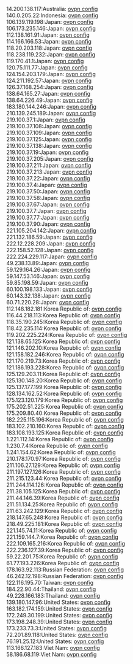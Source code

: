 14.200.138.117:Australia: [ovpn config](vpn/14_200_138_117.ovpn)  
140.0.205.22:Indonesia: [ovpn config](vpn/140_0_205_22.ovpn)  
106.139.119.198:Japan: [ovpn config](vpn/106_139_119_198.ovpn)  
106.173.235.146:Japan: [ovpn config](vpn/106_173_235_146.ovpn)  
112.138.161.91:Japan: [ovpn config](vpn/112_138_161_91.ovpn)  
114.166.166.53:Japan: [ovpn config](vpn/114_166_166_53.ovpn)  
118.20.203.118:Japan: [ovpn config](vpn/118_20_203_118.ovpn)  
118.238.119.232:Japan: [ovpn config](vpn/118_238_119_232.ovpn)  
119.170.41.1:Japan: [ovpn config](vpn/119_170_41_1.ovpn)  
120.75.111.77:Japan: [ovpn config](vpn/120_75_111_77.ovpn)  
124.154.203.179:Japan: [ovpn config](vpn/124_154_203_179.ovpn)  
124.211.192.57:Japan: [ovpn config](vpn/124_211_192_57.ovpn)  
126.37.168.254:Japan: [ovpn config](vpn/126_37_168_254.ovpn)  
138.64.165.27:Japan: [ovpn config](vpn/138_64_165_27.ovpn)  
138.64.226.49:Japan: [ovpn config](vpn/138_64_226_49.ovpn)  
183.180.144.246:Japan: [ovpn config](vpn/183_180_144_246.ovpn)  
210.139.245.189:Japan: [ovpn config](vpn/210_139_245_189.ovpn)  
219.100.37.1:Japan: [ovpn config](vpn/219_100_37_1.ovpn)  
219.100.37.108:Japan: [ovpn config](vpn/219_100_37_108.ovpn)  
219.100.37.109:Japan: [ovpn config](vpn/219_100_37_109.ovpn)  
219.100.37.125:Japan: [ovpn config](vpn/219_100_37_125.ovpn)  
219.100.37.138:Japan: [ovpn config](vpn/219_100_37_138.ovpn)  
219.100.37.19:Japan: [ovpn config](vpn/219_100_37_19.ovpn)  
219.100.37.205:Japan: [ovpn config](vpn/219_100_37_205.ovpn)  
219.100.37.211:Japan: [ovpn config](vpn/219_100_37_211.ovpn)  
219.100.37.213:Japan: [ovpn config](vpn/219_100_37_213.ovpn)  
219.100.37.22:Japan: [ovpn config](vpn/219_100_37_22.ovpn)  
219.100.37.4:Japan: [ovpn config](vpn/219_100_37_4.ovpn)  
219.100.37.50:Japan: [ovpn config](vpn/219_100_37_50.ovpn)  
219.100.37.58:Japan: [ovpn config](vpn/219_100_37_58.ovpn)  
219.100.37.67:Japan: [ovpn config](vpn/219_100_37_67.ovpn)  
219.100.37.7:Japan: [ovpn config](vpn/219_100_37_7.ovpn)  
219.100.37.77:Japan: [ovpn config](vpn/219_100_37_77.ovpn)  
219.100.37.90:Japan: [ovpn config](vpn/219_100_37_90.ovpn)  
221.105.204.142:Japan: [ovpn config](vpn/221_105_204_142.ovpn)  
221.132.186.59:Japan: [ovpn config](vpn/221_132_186_59.ovpn)  
222.12.228.209:Japan: [ovpn config](vpn/222_12_228_209.ovpn)  
222.158.52.128:Japan: [ovpn config](vpn/222_158_52_128.ovpn)  
222.224.229.117:Japan: [ovpn config](vpn/222_224_229_117.ovpn)  
49.238.13.89:Japan: [ovpn config](vpn/49_238_13_89.ovpn)  
59.129.164.26:Japan: [ovpn config](vpn/59_129_164_26.ovpn)  
59.147.53.146:Japan: [ovpn config](vpn/59_147_53_146.ovpn)  
59.85.198.59:Japan: [ovpn config](vpn/59_85_198_59.ovpn)  
60.100.198.133:Japan: [ovpn config](vpn/60_100_198_133.ovpn)  
60.143.32.138:Japan: [ovpn config](vpn/60_143_32_138.ovpn)  
60.71.220.28:Japan: [ovpn config](vpn/60_71_220_28.ovpn)  
112.148.182.181:Korea Republic of: [ovpn config](vpn/112_148_182_181.ovpn)  
116.44.218.113:Korea Republic of: [ovpn config](vpn/116_44_218_113.ovpn)  
118.35.190.245:Korea Republic of: [ovpn config](vpn/118_35_190_245.ovpn)  
118.42.235.114:Korea Republic of: [ovpn config](vpn/118_42_235_114.ovpn)  
119.202.225.224:Korea Republic of: [ovpn config](vpn/119_202_225_224.ovpn)  
121.138.65.125:Korea Republic of: [ovpn config](vpn/121_138_65_125.ovpn)  
121.146.202.10:Korea Republic of: [ovpn config](vpn/121_146_202_10.ovpn)  
121.158.182.246:Korea Republic of: [ovpn config](vpn/121_158_182_246.ovpn)  
121.170.219.73:Korea Republic of: [ovpn config](vpn/121_170_219_73.ovpn)  
121.186.193.228:Korea Republic of: [ovpn config](vpn/121_186_193_228.ovpn)  
125.129.203.11:Korea Republic of: [ovpn config](vpn/125_129_203_11.ovpn)  
125.130.148.20:Korea Republic of: [ovpn config](vpn/125_130_148_20.ovpn)  
125.137.177.199:Korea Republic of: [ovpn config](vpn/125_137_177_199.ovpn)  
128.134.162.52:Korea Republic of: [ovpn config](vpn/128_134_162_52.ovpn)  
175.123.120.179:Korea Republic of: [ovpn config](vpn/175_123_120_179.ovpn)  
175.202.51.225:Korea Republic of: [ovpn config](vpn/175_202_51_225.ovpn)  
175.209.80.40:Korea Republic of: [ovpn config](vpn/175_209_80_40.ovpn)  
182.225.115.196:Korea Republic of: [ovpn config](vpn/182_225_115_196.ovpn)  
183.102.210.160:Korea Republic of: [ovpn config](vpn/183_102_210_160.ovpn)  
183.108.193.125:Korea Republic of: [ovpn config](vpn/183_108_193_125.ovpn)  
1.221.112.14:Korea Republic of: [ovpn config](vpn/1_221_112_14.ovpn)  
1.230.7.4:Korea Republic of: [ovpn config](vpn/1_230_7_4.ovpn)  
1.241.154.62:Korea Republic of: [ovpn config](vpn/1_241_154_62.ovpn)  
210.178.170.97:Korea Republic of: [ovpn config](vpn/210_178_170_97.ovpn)  
211.106.27.129:Korea Republic of: [ovpn config](vpn/211_106_27_129.ovpn)  
211.197.127.126:Korea Republic of: [ovpn config](vpn/211_197_127_126.ovpn)  
211.215.123.44:Korea Republic of: [ovpn config](vpn/211_215_123_44.ovpn)  
211.244.114.126:Korea Republic of: [ovpn config](vpn/211_244_114_126.ovpn)  
211.38.105.125:Korea Republic of: [ovpn config](vpn/211_38_105_125.ovpn)  
211.44.146.39:Korea Republic of: [ovpn config](vpn/211_44_146_39.ovpn)  
211.51.134.25:Korea Republic of: [ovpn config](vpn/211_51_134_25.ovpn)  
211.63.242.129:Korea Republic of: [ovpn config](vpn/211_63_242_129.ovpn)  
218.147.65.248:Korea Republic of: [ovpn config](vpn/218_147_65_248.ovpn)  
218.49.225.181:Korea Republic of: [ovpn config](vpn/218_49_225_181.ovpn)  
221.145.74.11:Korea Republic of: [ovpn config](vpn/221_145_74_11.ovpn)  
221.159.144.7:Korea Republic of: [ovpn config](vpn/221_159_144_7.ovpn)  
222.109.165.216:Korea Republic of: [ovpn config](vpn/222_109_165_216.ovpn)  
222.236.127.39:Korea Republic of: [ovpn config](vpn/222_236_127_39.ovpn)  
59.22.201.75:Korea Republic of: [ovpn config](vpn/59_22_201_75.ovpn)  
61.77.193.226:Korea Republic of: [ovpn config](vpn/61_77_193_226.ovpn)  
178.163.92.113:Russian Federation: [ovpn config](vpn/178_163_92_113.ovpn)  
46.242.12.198:Russian Federation: [ovpn config](vpn/46_242_12_198.ovpn)  
122.116.195.70:Taiwan: [ovpn config](vpn/122_116_195_70.ovpn)  
184.22.90.44:Thailand: [ovpn config](vpn/184_22_90_44.ovpn)  
49.228.166.183:Thailand: [ovpn config](vpn/49_228_166_183.ovpn)  
139.180.147.96:United States: [ovpn config](vpn/139_180_147_96.ovpn)  
163.182.174.159:United States: [ovpn config](vpn/163_182_174_159.ovpn)  
172.249.30.199:United States: [ovpn config](vpn/172_249_30_199.ovpn)  
173.198.248.39:United States: [ovpn config](vpn/173_198_248_39.ovpn)  
173.233.73.3:United States: [ovpn config](vpn/173_233_73_3.ovpn)  
72.201.89.118:United States: [ovpn config](vpn/72_201_89_118.ovpn)  
76.191.25.12:United States: [ovpn config](vpn/76_191_25_12.ovpn)  
113.166.127.183:Viet Nam: [ovpn config](vpn/113_166_127_183.ovpn)  
58.186.68.119:Viet Nam: [ovpn config](vpn/58_186_68_119.ovpn)  
